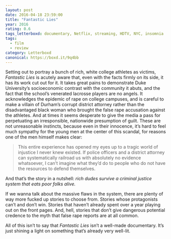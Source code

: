 ```yaml
---
layout: post 
date: 2016-04-18 23:59:00
title: "Fantastic Lies"
year: 2016
rating: 0.6
tags_letterboxd: documentary, Netflix, streaming, HDTV, NYC, insomnia
tags:
  - film
  - review
category: Letterboxd
canonical: https://boxd.it/9q4bb
---
```


Setting out to portray a bunch of rich, white college athletes as victims, <cite>Fantastic Lies</cite> is acutely aware that, even with the facts firmly on its side, it has its work cut out for it. It takes great pains to demonstrate Duke University’s socioeconomic contrast with the community it abuts, and the fact that the school’s venerated lacrosse players are no angels. It acknowledges the epidemic of rape on college campuses, and is careful to make a villain of Durham’s corrupt district attorney rather than the disadvantaged black woman who brought the false rape accusation against the athletes. And at times it seems desperate to give the media a pass for perpetuating an irresponsible, nationwide presumption of guilt. These are not unreasonable instincts, because even in their innocence, it’s hard to feel much sympathy for the young men at the center of this scandal, for reasons one of the men himself makes clear:

> This entire experience has opened my eyes up to a tragic world of injustice I never knew existed. If police officers and a district attorney can systematically railroad us with absolutely no evidence whatsoever, I can’t imagine what they’d do to people who do not have the resources to defend themselves.

And that’s the story in a nutshell: *rich dudes survive a criminal justice system that eats poor folks alive.*

If we wanna talk about the massive flaws in the system, there are plenty of way more fucked up stories to choose from. Stories whose protagonists can’t and don’t win. Stories that haven’t already spent over a year playing out on the front pages. And, hell, stories that don’t give dangerous potential credence to the myth that false rape reports are at all common.

All of this isn’t to say that <cite>Fantastic Lies</cite> isn’t a well-made documentary. It’s just shining a light on something that’s already very well-lit.